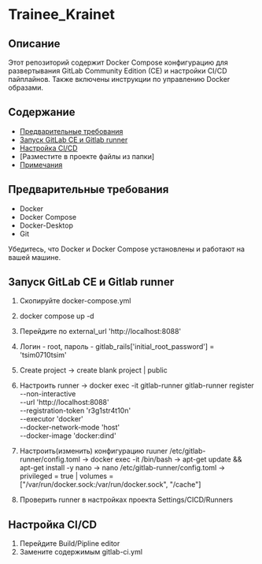 # Trainee_Krainet


## Описание

Этот репозиторий содержит Docker Compose конфигурацию для развертывания GitLab Community Edition (CE) и настройки CI/CD пайплайнов. Также включены инструкции по управлению Docker образами.

## Содержание

- [Предварительные требования](#предварительные-требования)
- [Запуск GitLab CE и Gitlab runner](#запуск-gitlab-ce-и-Gitlab-runner)
- [Настройка CI/CD](#настройка-cicd)
- [Разместите в проекте файлы из папки]
- [Примечания](#примечания)

## Предварительные требования

- Docker
- Docker Compose
- Docker-Desktop
- Git

Убедитесь, что Docker и Docker Compose установлены и работают на вашей машине.

## Запуск GitLab CE и Gitlab runner

1. Скопируйте docker-compose.yml
2. docker compose up -d
3. Перейдите по external_url 'http://localhost:8088'
4. Логин - root, пароль - gitlab_rails['initial_root_password'] = 'tsim0710tsim'
5. Create project -> create blank project | public
6. Настроить runner -> docker exec -it gitlab-runner gitlab-runner register \
  --non-interactive \
  --url 'http://localhost:8088' \
  --registration-token 'r3g1str4t10n' \
  --executor 'docker' \
  --docker-network-mode 'host' \
  --docker-image 'docker:dind'

7. Настроить(изменить) конфигурацию ruuner /etc/gitlab-runner/config.toml -> docker exec -it <CONTAINER ID> /bin/bash -> apt-get update && apt-get install -y nano
-> nano /etc/gitlab-runner/config.toml -> privileged = true | volumes = ["/var/run/docker.sock:/var/run/docker.sock", "/cache"]
8. Проверить runner в настройках проекта Settings/CICD/Runners


## Настройка CI/CD

1. Перейдите Build/Pipline editor
2. Замените содержимым gitlab-ci.yml

